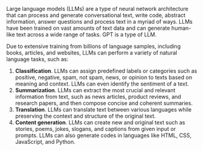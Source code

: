 Large language models (LLMs) are a type of neural network architecture that can process and generate conversational text, write code, abstract information, answer questions and process text in a myriad of ways. LLMs have been trained on vast amounts of text data and can generate human-like text across a wide range of tasks. GPT is a type of LLM.

Due to extensive training from billions of language samples, including books, articles, and websites, LLMs can perform a variety of natural language tasks, such as:

1. **Classification**. LLMs can assign predefined labels or categories such as positive, negative, spam, not spam, news, or opinion to texts based on meaning and context. LLMs can even identify the sentiment of a text.
1. **Summarization**. LLMs can extract the most crucial and relevant information from text, such as news articles, product reviews, and research papers, and then compose concise and coherent summaries.
1. **Translation**. LLMs can translate text between various languages while preserving the context and structure of the original text.
1. **Content generation**. LLMs can create new and original text such as stories, poems, jokes, slogans, and captions from given input or prompts. LLMs can also generate codes in languages like HTML, CSS, JavaScript, and Python.